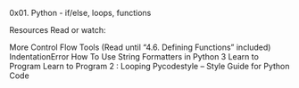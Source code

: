 

0x01. Python - if/else, loops, functions

Resources Read or watch:

More Control Flow Tools (Read until “4.6. Defining Functions” included) IndentationError How To Use String Formatters in Python 3 Learn to Program Learn to Program 2 : Looping Pycodestyle – Style Guide for Python Code

